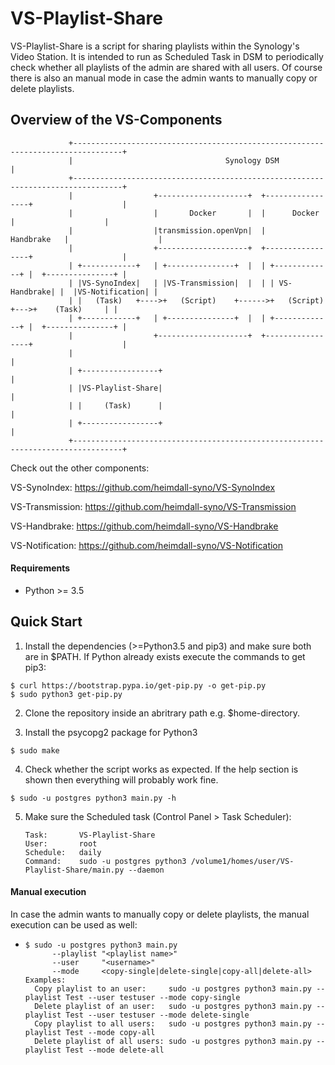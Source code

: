 VS-Playlist-Share
=========
VS-Playlist-Share is a script for sharing playlists within the Synology's Video Station. It is intended to run as Scheduled Task in DSM to periodically check whether all playlists of the admin are shared with all users. Of course there is also an manual mode in case the admin wants to manually copy or delete playlists.

## Overview of the VS-Components
```
             +---------------------------------------------------------------------------------+
             |                                  Synology DSM                                   |
             +---------------------------------------------------------------------------------+
             |                  +--------------------+  +-----------------+                    |
             |                  |       Docker       |  |      Docker     |                    |
             |                  |transmission.openVpn|  |     Handbrake   |                    |
             |                  +--------------------+  +-----------------+                    |
             | +------------+   | +---------------+  |  | +-------------+ |  +---------------+ |
             | |VS-SynoIndex|   | |VS-Transmission|  |  | | VS-Handbrake| |  |VS-Notification| |
             | |   (Task)   +---->+   (Script)    +------>+   (Script)  +--->+    (Task)     | |
             | +------------+   | +---------------+  |  | +-------------+ |  +---------------+ |
             |                  +--------------------+  +-----------------+                    |
             |                                                                                 |
             | +-----------------+                                                             |
             | |VS-Playlist-Share|                                                             |
             | |     (Task)      |                                                             |
             | +-----------------+                                                             |
             +---------------------------------------------------------------------------------+
```

Check out the other components:

VS-SynoIndex:      https://github.com/heimdall-syno/VS-SynoIndex

VS-Transmission:   https://github.com/heimdall-syno/VS-Transmission

VS-Handbrake:      https://github.com/heimdall-syno/VS-Handbrake

VS-Notification:   https://github.com/heimdall-syno/VS-Notification

#### Requirements
- Python >= 3.5

## Quick Start

1. Install the dependencies (>=Python3.5 and pip3) and make sure both are in $PATH. If Python already exists execute the commands to get pip3:
  ```
  $ curl https://bootstrap.pypa.io/get-pip.py -o get-pip.py
  $ sudo python3 get-pip.py
  ```

2. Clone the repository inside an abritrary path e.g. $home-directory.

3. Install the psycopg2 package for Python3
  ```
  $ sudo make
  ```

4. Check whether the script works as expected. If the help section is shown then everything will probably work fine.
  ```
  $ sudo -u postgres python3 main.py -h
  ```

5. Make sure the Scheduled task (Control Panel > Task Scheduler):
	```
    Task:       VS-Playlist-Share
    User:       root
    Schedule:   daily
    Command:    sudo -u postgres python3 /volume1/homes/user/VS-Playlist-Share/main.py --daemon
    ```


#### Manual execution

In case the admin wants to manually copy or delete playlists, the manual execution can be used as well:

- ```
  $ sudo -u postgres python3 main.py
        --playlist "<playlist name>"
        --user     "<username>"
        --mode     <copy-single|delete-single|copy-all|delete-all>
  Examples:
    Copy playlist to an user:     sudo -u postgres python3 main.py --playlist Test --user testuser --mode copy-single
    Delete playlist of an user:   sudo -u postgres python3 main.py --playlist Test --user testuser --mode delete-single
    Copy playlist to all users:   sudo -u postgres python3 main.py --playlist Test --mode copy-all
    Delete playlist of all users: sudo -u postgres python3 main.py --playlist Test --mode delete-all
  ```
